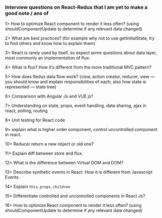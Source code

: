 ### Interview questions on React-Redux that I am yet to make a good note / ans of

1> How to optimize React component to render it less often? (using shouldComponentUpdate to determine if any relevant data changed)

2> What are best practices? (for example why not to use getInitialState, try to find others and know how to explain them)

3> React is rarely used by itself, so expect some questions about data layer, most commonly an implementation of flux:

4> What is flux? How it’s different from the more traditional MVC pattern?

5> How does Redux data flow work? (view, action creator, reducer, view — you should know and explain responsibilities of each; also how state is represented — state tree)

6> Comparison with Angular Js and VUE js?

7> Understanding on state, props, event handling, data sharing, ajax in react, polling, routing

8> Unit testing for React code

9> explain what is higher order component, control uncontrolled component in react.

10> Reducer return a new object or old one?

11> Explain diff between store and flux.

12> What is the difference between Virtual DOM and DOM?

13> Describe synthetic events in React. How it is different from Javascript Events.

14> Explain ``this.props.children``

15> Differentiate controlled and uncontrolled components in React Js?

16> How to optimize React component to render it less often? (using shouldComponentUpdate to determine if any relevant data changed)

